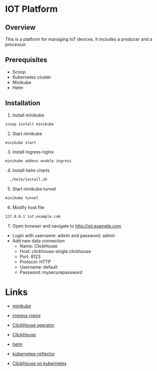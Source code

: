 # IOT Platform

## Overview

This is a platform for managing IoT devices. It includes a producer and a processor.

## Prerequisites

- Scoop
- Kubernetes cluster
- Minikube
- Helm

## Installation

1. Install minikube

```bash
scoop install minikube
```

2. Start minikube

```bash
minikube start
```

3. Install ingress-nginx

```bash
minikube addons enable ingress

```

4. Install helm charts
```bash
  ./helm/install.sh
```

5. Start minikube tunnel

```bash
minikube tunnel
```

6. Modify host file

```bash
127.0.0.1 iot.example.com
```

7. Open browser and navigate to http://iot.example.com
  - Login with username: admin and password: admin
  - Add new data connection
    - Name: ClickHouse
    - Host: clickhouse-single.clickhouse
    - Port: 8123
    - Protocol: HTTP
    - Username: default
    - Password: mysecurepassword

# Links

- [minikube](https://minikube.sigs.k8s.io/docs/start/)
- [ingress-nginx](https://kubernetes.github.io/ingress-nginx/deploy/)
- [ClickHouse operator](https://github.com/Altinity/clickhouse-operator)
- [ClickHouse](https://clickhouse.com/)
- [helm](https://helm.sh/)
- [kubernetes-reflector](https://github.com/emberstack/kubernetes-reflector)

- [ClickHouse on kubernetes](https://blog.duyet.net/2024/03/clickhouse-on-kubernetes.html)
